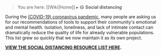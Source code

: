 > You are here: [[Wiki|Home]] ▸ :mask: **Social distancing**

During the [(COVID-19) coronavirus pandemic](https://en.wikipedia.org/wiki/2019%E2%80%9320_coronavirus_pandemic), many people are asking us for our recommendations of tools to support their community's emotional and mental health. Isolation, loneliness, and lack of intimate contact can dramatically reduce the quality of life for already vulnerable populations. This list grew so quickly that we now maintain it as its own project.

**[VIEW THE SOCIAL DISTANCING RESOURCE LIST HERE](https://github.com/AnarchoTechNYC/awesome-social-distancing/tree/master/README.md).**